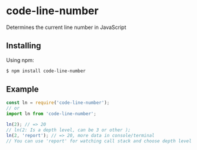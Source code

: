 # code-line-number
 Determines the current line number in JavaScript

 
## Installing

Using npm:

```bash
$ npm install code-line-number
```

## Example

```js
const ln = require('code-line-number');
// or
import ln from 'code-line-number';

ln(2); // => 20
// ln(2: Is a depth level, can be 3 or other );
ln(2, 'report'); // => 20, more data in console/terminal
// You can use 'report' for watching call stack and choose depth level you need
```

